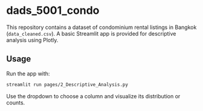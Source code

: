 # dads_5001_condo

This repository contains a dataset of condominium rental listings in Bangkok (`data_cleaned.csv`).
A basic Streamlit app is provided for descriptive analysis using Plotly.

## Usage

Run the app with:

```bash
streamlit run pages/2_Descriptive_Analysis.py
```

Use the dropdown to choose a column and visualize its distribution or counts.
